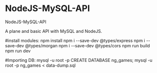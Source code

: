 # NodeJS-MySQL-API
NodeJS-MySQL-API

A plane and basic API with MySQL and NodeJS.


#install modules:
npm install
npm i --save-dev @types/express
npm i --save-dev @types/morgan
npm i --save-dev @types/cors
npm run build
npm run dev


#Importing DB:
mysql -u root -p
CREATE DATABASE ng_games;
mysql -u root -p ng_games < data-dump.sql
